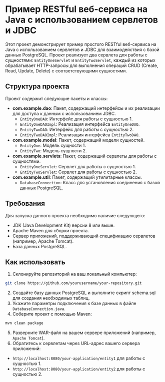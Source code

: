 # Пример RESTful веб-сервиса на Java с использованием сервлетов и JDBC

Этот проект демонстрирует пример простого RESTful веб-сервиса на Java с использованием сервлетов и JDBC для взаимодействия с базой данных PostgreSQL. Проект реализует два сервлета для работы с сущностями: `EntityOneServlet` и `EntityTwoServlet`, каждый из которых обрабатывает HTTP-запросы для выполнения операций CRUD (Create, Read, Update, Delete) с соответствующими сущностями.

## Структура проекта

Проект содержит следующие пакеты и классы:

- **com.example.dao**: Пакет, содержащий интерфейсы и их реализации для доступа к данным с использованием JDBC.
    - `EntityOneDAO`: Интерфейс для работы с сущностью 1.
    - `EntityOneDAOImpl`: Реализация интерфейса `EntityOneDAO`.
    - `EntityTwoDAO`: Интерфейс для работы с сущностью 2.
    - `EntityTwoDAOImpl`: Реализация интерфейса `EntityTwoDAO`.
- **com.example.model**: Пакет, содержащий модели сущностей.
    - `EntityOne`: Модель сущности 1.
    - `EntityTwo`: Модель сущности 2.
- **com.example.servlets**: Пакет, содержащий сервлеты для работы с сущностями.
    - `EntityOneServlet`: Сервлет для работы с сущностью 1.
    - `EntityTwoServlet`: Сервлет для работы с сущностью 2.
- **com.example.util**: Пакет, содержащий утилитарные классы.
    - `DatabaseConnection`: Класс для установления соединения с базой данных PostgreSQL.

## Требования

Для запуска данного проекта необходимо наличие следующего:

- JDK (Java Development Kit) версии 8 или выше.
- Apache Maven для сборки проекта.
- Сервер приложений, поддерживающий спецификацию сервлетов (например, Apache Tomcat).
- База данных PostgreSQL.

## Как использовать

1. Склонируйте репозиторий на ваш локальный компьютер:

```bash
git clone https://github.com/yourusername/your-repository.git
```

2. Создайте базу данных PostgreSQL и выполните скрипт schema.sql для создания необходимых таблиц.
3. Укажите параметры подключения к базе данных в файле `DatabaseConnection.java`.
4. Соберите проект с помощью Maven:
```bash
mvn clean package
```
5. Разверните WAR-файл на вашем сервере приложений (например, `Apache Tomcat`).
6. Обратитесь к сервлетам через URL-адрес вашего сервера приложений:
* `http://localhost:8080/your-application/entity1` для работы с сущностью 1.
* `http://localhost:8080/your-application/entity2` для работы с сущностью 2.